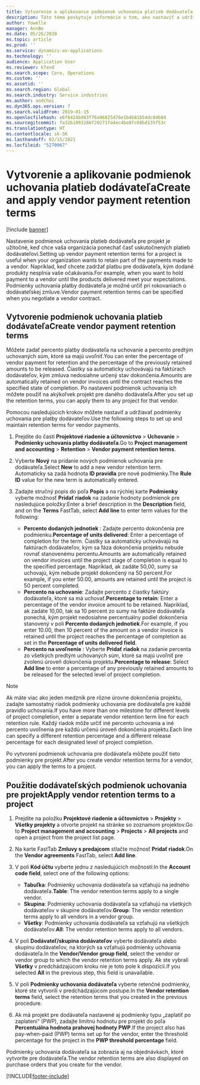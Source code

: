 ```yaml
---
title: Vytvorenie a aplikovanie podmienok uchovania platieb dodávateľa
description: Táto téma poskytuje informácie o tom, ako nastaviť a udržiavať podmienky uchovania platieb dodávateľa.
author: Yowelle
manager: AnnBe
ms.date: 05/26/2020
ms.topic: article
ms.prod: ''
ms.service: dynamics-ax-applications
ms.technology: ''
audience: Application User
ms.reviewer: kfend
ms.search.scope: Core, Operations
ms.custom: ''
ms.assetid: ''
ms.search.region: Global
ms.search.industry: Service industries
ms.author: andchoi
ms.dyn365.ops.version: 7
ms.search.validFrom: 2019-01-15
ms.openlocfilehash: e6f6424b983f76a96825d76e1b4b81b54dc84b84
ms.sourcegitcommit: fa32b1893286f20271fa4ec4be8fc68bd135f53c
ms.translationtype: HT
ms.contentlocale: sk-SK
ms.lasthandoff: 02/15/2021
ms.locfileid: "5270967"
---
```

# <a name="create-and-apply-vendor-payment-retention-terms"></a><span data-ttu-id="6be0a-103">Vytvorenie a aplikovanie podmienok uchovania platieb dodávateľa</span><span class="sxs-lookup"><span data-stu-id="6be0a-103">Create and apply vendor payment retention terms</span></span>

[!include [banner](../includes/banner.md)] 

<span data-ttu-id="6be0a-104">Nastavenie podmienok uchovania platieb dodávateľa pre projekt je užitočné, keď chce vaša organizácia ponechať časť uskutočnených platieb dodávateľovi.</span><span class="sxs-lookup"><span data-stu-id="6be0a-104">Setting up vendor payment retention terms for a project is useful when your organization wants to retain part of the payments made to a vendor.</span></span> <span data-ttu-id="6be0a-105">Napríklad, keď chcete zadržať platbu pre dodávateľa, kým dodané produkty nesplnia vaše očakávania.</span><span class="sxs-lookup"><span data-stu-id="6be0a-105">For example, when you want to hold payment to a vendor until the products delivered meet your expectations.</span></span> <span data-ttu-id="6be0a-106">Podmienky uchovania platby dodávateľa je možné určiť pri rokovaniach o dodávateľskej zmluve.</span><span class="sxs-lookup"><span data-stu-id="6be0a-106">Vendor payment retention terms can be specified when you negotiate a vendor contract.</span></span>

## <a name="create-vendor-payment-retention-terms"></a><span data-ttu-id="6be0a-107">Vytvorenie podmienok uchovania platieb dodávateľa</span><span class="sxs-lookup"><span data-stu-id="6be0a-107">Create vendor payment retention terms</span></span>

<span data-ttu-id="6be0a-108">Môžete zadať percento platby dodávateľa na uchovanie a percento predtým uchovaných súm, ktoré sa majú uvoľniť.</span><span class="sxs-lookup"><span data-stu-id="6be0a-108">You can enter the percentage of vendor payment for retention and the percentage of the previously retained amounts to be released.</span></span> <span data-ttu-id="6be0a-109">Čiastky sa automaticky uchovávajú na faktúrach dodávateľov, kým zmluva nedosiahne určený stav dokončenia.</span><span class="sxs-lookup"><span data-stu-id="6be0a-109">Amounts are automatically retained on vendor invoices until the contract reaches the specified state of completion.</span></span> <span data-ttu-id="6be0a-110">Po nastavení podmienok uchovania ich môžete použiť na akýkoľvek projekt pre daného dodávateľa.</span><span class="sxs-lookup"><span data-stu-id="6be0a-110">After you set up the retention terms, you can apply them to any project for that vendor.</span></span>

<span data-ttu-id="6be0a-111">Pomocou nasledujúcich krokov môžete nastaviť a udržiavať podmienky uchovania pre platby dodávateľov.</span><span class="sxs-lookup"><span data-stu-id="6be0a-111">Use the following steps to set up and maintain retention terms for vendor payments.</span></span> 

1. <span data-ttu-id="6be0a-112">Prejdite do časti **Projektové riadenie a účtovníctvo** > **Uchovanie** > **Podmienky uchovania platby dodávateľa**.</span><span class="sxs-lookup"><span data-stu-id="6be0a-112">Go to **Project management and accounting** > **Retention** > **Vendor payment retention terms**.</span></span>
2. <span data-ttu-id="6be0a-113">Vyberte **Nový** na pridanie nových podmienok uchovania pre dodávateľa.</span><span class="sxs-lookup"><span data-stu-id="6be0a-113">Select **New** to add a new vendor retention term.</span></span> <span data-ttu-id="6be0a-114">Automaticky sa zadá hodnota **ID pravidla** pre nové podmienky.</span><span class="sxs-lookup"><span data-stu-id="6be0a-114">The **Rule ID** value for the new term is automatically entered.</span></span> 
3. <span data-ttu-id="6be0a-115">Zadajte stručný popis do poľa **Popis** a na rýchlej karte **Podmienky** vyberte možnosť **Pridať riadok** na zadanie hodnoty podmienok pre nasledujúce položky:</span><span class="sxs-lookup"><span data-stu-id="6be0a-115">Enter a brief description in the **Description** field, and on the **Terms** FastTab, select **Add line** to enter term values for the following:</span></span>

   - <span data-ttu-id="6be0a-116">**Percento dodaných jednotiek** : Zadajte percento dokončenia pre podmienku.</span><span class="sxs-lookup"><span data-stu-id="6be0a-116">**Percentage of units delivered**: Enter a percentage of completion for the term.</span></span> <span data-ttu-id="6be0a-117">Čiastky sa automaticky uchovávajú na faktúrach dodávateľov, kým sa fáza dokončenia projektu nebude rovnať stanovenému percentu.</span><span class="sxs-lookup"><span data-stu-id="6be0a-117">Amounts are automatically retained on vendor invoices until the project stage of completion is equal to the specified percentage.</span></span> <span data-ttu-id="6be0a-118">Napríklad, ak zadáte 50,00, sumy sa uchovajú, kým nebude projekt dokončený na 50 percent.</span><span class="sxs-lookup"><span data-stu-id="6be0a-118">For example, if you enter 50.00, amounts are retained until the project is 50 percent completed.</span></span>
   - <span data-ttu-id="6be0a-119">**Percento na uchovanie**: Zadajte percento z čiastky faktúry dodávateľa, ktoré sa má uchovať.</span><span class="sxs-lookup"><span data-stu-id="6be0a-119">**Percentage to retain**: Enter a percentage of the vendor invoice amount to be retained.</span></span> <span data-ttu-id="6be0a-120">Napríklad, ak zadáte 10,00, tak sa 10 percent zo sumy na faktúre dodávateľa ponechá, kým projekt nedosiahne percentuálny podiel dokončenia stanovený v poli **Percento dodaných jednotiek**.</span><span class="sxs-lookup"><span data-stu-id="6be0a-120">For example, if you enter 10.00, then 10 percent of the amount on a vendor invoice is retained until the project reaches the percentage of completion as set in the **Percentage of units delivered field**.</span></span>
   - <span data-ttu-id="6be0a-121">**Percento na uvoľnenie** : Vyberte **Pridať riadok** na zadanie percenta zo všetkých predtým uchovaných súm, ktoré sa majú uvoľniť pre zvolenú úroveň dokončenia projektu.</span><span class="sxs-lookup"><span data-stu-id="6be0a-121">**Percentage to release**: Select **Add line** to enter a percentage of any previously retained amounts to be released for the selected level of project completion.</span></span>

> [!NOTE]
> <span data-ttu-id="6be0a-122">Ak máte viac ako jeden medzník pre rôzne úrovne dokončenia projektu, zadajte samostatný riadok podmienky uchovania pre dodávateľa pre každé pravidlo uchovania.</span><span class="sxs-lookup"><span data-stu-id="6be0a-122">If you have more than one milestone for different levels of project completion, enter a separate vendor retention term line for each retention rule.</span></span> <span data-ttu-id="6be0a-123">Každý riadok môže určiť iné percento uchovania a iné percento uvoľnenia pre každú určenú úroveň dokončenia projektu.</span><span class="sxs-lookup"><span data-stu-id="6be0a-123">Each line can specify a different retention percentage and a different release percentage for each designated level of project completion.</span></span>

<span data-ttu-id="6be0a-124">Po vytvorení podmienok uchovania pre dodávateľa môžete použiť tieto podmienky pre projekt.</span><span class="sxs-lookup"><span data-stu-id="6be0a-124">After you create vendor retention terms for a vendor, you can apply the terms to a project.</span></span>

## <a name="apply-vendor-retention-terms-to-a-project"></a><span data-ttu-id="6be0a-125">Použitie dodávateľských podmienok uchovania pre projekt</span><span class="sxs-lookup"><span data-stu-id="6be0a-125">Apply vendor retention terms to a project</span></span>

1. <span data-ttu-id="6be0a-126">Prejdite na položku **Projektové riadenie a účtovníctvo** > **Projekty** > **Všetky projekty** a otvorte projekt na stránke so zoznamom projektov.</span><span class="sxs-lookup"><span data-stu-id="6be0a-126">Go to **Project management and accounting** > **Projects** > **All projects** and open a project from the project list page.</span></span>
2. <span data-ttu-id="6be0a-127">Na karte FastTab **Zmluvy s predajcom** stlačte možnosť **Pridať riadok**.</span><span class="sxs-lookup"><span data-stu-id="6be0a-127">On the **Vendor agreements** FastTab, select **Add line**.</span></span>
3. <span data-ttu-id="6be0a-128">V poli **Kód účtu** vyberte jednu z nasledujúcich možností:</span><span class="sxs-lookup"><span data-stu-id="6be0a-128">In the **Account code field**, select one of the following options:</span></span> 

   - <span data-ttu-id="6be0a-129">**Tabuľka**: Podmienky uchovania dodávateľa sa vzťahujú na jedného dodávateľa.</span><span class="sxs-lookup"><span data-stu-id="6be0a-129">**Table**: The vendor retention terms apply to a single vendor.</span></span>
   - <span data-ttu-id="6be0a-130">**Skupina**: Podmienky uchovania dodávateľa sa vzťahujú na všetkých dodávateľov v skupine dodávateľov.</span><span class="sxs-lookup"><span data-stu-id="6be0a-130">**Group**: The vendor retention terms apply to all vendors in a vendor group.</span></span>
   - <span data-ttu-id="6be0a-131">**Všetky**: Podmienky uchovania dodávateľa sa vzťahujú na všetkých dodávateľov.</span><span class="sxs-lookup"><span data-stu-id="6be0a-131">**All**: The vendor retention terms apply to all vendors.</span></span>

4. <span data-ttu-id="6be0a-132">V poli **Dodávateľ/skupina dodávateľov** vyberte dodávateľa alebo skupinu dodávateľov, na ktorých sa vzťahujú podmienky uchovania dodávateľa.</span><span class="sxs-lookup"><span data-stu-id="6be0a-132">In the **Vendor/Vendor group field**, select the vendor or vendor group to which the vendor retention terms apply.</span></span> <span data-ttu-id="6be0a-133">Ak ste vybrali **Všetky** v predchádzajúcom kroku nie je toto pole k dispozícii.</span><span class="sxs-lookup"><span data-stu-id="6be0a-133">If you selected **All** in the previous step, this field is unavailable.</span></span>
5. <span data-ttu-id="6be0a-134">V poli **Podmienky uchovania dodávateľa** vyberte retenčné podmienky, ktoré ste vytvorili v predchádzajúcom postupe.</span><span class="sxs-lookup"><span data-stu-id="6be0a-134">In the **Vendor retention terms** field, select the retention terms that you created in the previous procedure.</span></span>
6. <span data-ttu-id="6be0a-135">Ak má projekt pre dodávateľa nastavené aj podmienky typu „zaplatiť po zaplatení“ (PWP), zadajte limitnú hodnotu pre projekt do poľa **Percentuálna hodnota prahovej hodnoty PWP**.</span><span class="sxs-lookup"><span data-stu-id="6be0a-135">If the project also has pay-when-paid (PWP) terms set up for the vendor, enter the threshold percentage for the project in the **PWP threshold percentage** field.</span></span>

<span data-ttu-id="6be0a-136">Podmienky uchovania dodávateľa sa zobrazia aj na objednávkach, ktoré vytvoríte pre dodávateľa.</span><span class="sxs-lookup"><span data-stu-id="6be0a-136">The vendor retention terms are also displayed on purchase orders that you create for the vendor.</span></span>


[!INCLUDE[footer-include](../includes/footer-banner.md)]